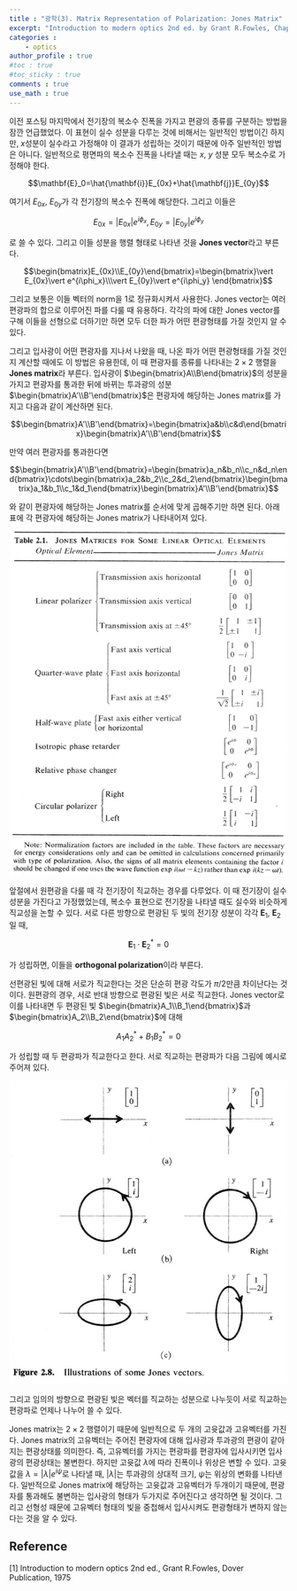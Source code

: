 ```yaml
---
title : "광학(3). Matrix Representation of Polarization: Jones Matrix"
excerpt: "Introduction to modern optics 2nd ed. by Grant R.Fowles, Chap.2"
categories :
    - optics
author_profile : true
#toc : true
#toc_sticky : true
comments : true
use_math : true
---
```


이전 포스팅 마지막에서 전기장의 복소수 진폭을 가지고 편광의 종류를 구분하는 방법을 잠깐 언급했었다. 이 표현이 실수 성분을 다루는 것에 비해서는 일반적인 방법이긴 하지만, $x$성분이 실수라고 가정해야 이 결과가 성립하는 것이기 때문에 아주 일반적인 방법은 아니다. 일반적으로 평면파의 복소수 진폭을 나타낼 때는 $x$, $y$ 성분 모두 복소수로 가정해야 한다.

$$\mathbf{E}_0=\hat{\mathbf{i}}E_{0x}+\hat{\mathbf{j}}E_{0y}$$

여기서 $E_{0x}$, $E_{0y}$가 각 전기장의 복소수 진폭에 해당한다. 그리고 이들은

$$E_{0x}=\vert E_{0x}\vert e^{i\phi_x},\,E_{0y}=\vert E_{0y}\vert e^{i\phi_y}$$

로 쓸 수 있다. 그리고 이들 성분을 행렬 형태로 나타낸 것을 **Jones vector**라고 부른다.

$$\begin{bmatrix}E_{0x}\\E_{0y}\end{bmatrix}=\begin{bmatrix}\vert E_{0x}\vert e^{i\phi_x}\\\vert E_{0y}\vert e^{i\phi_y} \end{bmatrix}$$

그리고 보통은 이들 벡터의 norm을 $1$로 정규화시켜서 사용한다. Jones vector는 여러 편광파의 합으로 이루어진 파를 다룰 때 유용하다. 각각의 파에 대한 Jones vector를 구해 이들을 선형으로 더하기만 하면 모두 더한 파가 어떤 편광형태를 가질 것인지 알 수 있다.

그리고 입사광이 어떤 편광자를 지나서 나왔을 때, 나온 파가 어떤 편광형태를 가질 것인지 계산할 때에도 이 방법은 유용한데, 이 때 편광자를 종류를 나타내는 $2\times 2$ 행렬을 **Jones matrix**라 부른다. 입사광이 $\begin{bmatrix}A\\B\end{bmatrix}$의 성분을 가지고 편광자를 통과한 뒤에 바뀌는 투과광의 성분 $\begin{bmatrix}A'\\B'\end{bmatrix}$은 편광자에 해당하는 Jones matrix를 가지고 다음과 같이 계산하면 된다.

$$\begin{bmatrix}A'\\B'\end{bmatrix}=\begin{bmatrix}a&b\\c&d\end{bmatrix}\begin{bmatrix}A'\\B'\end{bmatrix}$$

만약 여러 편광자를 통과한다면

$$\begin{bmatrix}A'\\B'\end{bmatrix}=\begin{bmatrix}a_n&b_n\\c_n&d_n\end{bmatrix}\cdots\begin{bmatrix}a_2&b_2\\c_2&d_2\end{bmatrix}\begin{bmatrix}a_1&b_1\\c_1&d_1\end{bmatrix}\begin{bmatrix}A'\\B'\end{bmatrix}$$

와 같이 편광자에 해당하는 Jones matrix를 순서에 맞게 곱해주기만 하면 된다. 아래 표에 각 편광자에 해당하는 Jones matrix가 나타내어져 있다.

![ex_screenshot](/assets/images/OPTICS/table-2.1.jpg)


앞절에서 원편광을 다룰 때 각 전기장이 직교하는 경우를 다루었다. 이 때 전기장이 실수 성분을 가진다고 가정했었는데, 복소수 표현으로 전기장을 나타낼 때도 실수와 비슷하게 직교성을 논할 수 있다. 서로 다른 방향으로 편광된 두 빛의 전기장 성분이 각각 $\mathbf{E}_1$, $\mathbf{E}_2$일 때,

$$\mathbf{E}_1\cdot\mathbf{E}_2^{\ast}=0$$

가 성립하면, 이들을 **orthogonal polarization**이라 부른다.

선편광된 빛에 대해 서로가 직교한다는 것은 단순히 편광 각도가 $\pi/2$만큼 차이난다는 것이다. 원편광의 경우, 서로 반대 방향으로 편광된 빛은 서로 직교한다. Jones vector로 이를 나타내면 두 편광된 빛 $\begin{bmatrix}A_1\\B_1\end{bmatrix}$과 $\begin{bmatrix}A_2\\B_2\end{bmatrix}$에 대해

$$A_1A_2^{\ast}+B_1B_2^{\ast}=0 $$

가 성립할 때 두 편광파가 직교한다고 한다. 서로 직교하는 편광파가 다음 그림에 예시로 주어져 있다.

![ex_screenshot](/assets/images/OPTICS/fig-2.8.jpg)

그리고 임의의 방향으로 편광된 빛은 벡터를 직교하는 성분으로 나누듯이 서로 직교하는 편광파로 언제나 나누어 쓸 수 있다.


Jones matrix는 $2\times 2$ 행렬이기 때문에 일반적으로 두 개의 고윳값과 고유벡터를 가진다. Jones matrix의 고유벡터는 주어진 편광자에 대해 입사광과 투과광의 편광이 같아지는 편광상태를 의미한다. 즉, 고유벡터를 가지는 편광파를 편광자에 입사시키면 입사광의 편광상태는 불변한다. 하지만 고윳값 $\lambda$에 따라 진폭이나 위상은 변할 수 있다. 고윳값을 $\lambda=\vert\lambda\vert e^{i\psi}$로 나타낼 때, $\vert\lambda\vert$는 투과광의 상대적 크기, $\psi$는 위상의 변화를 나타낸다. 일반적으로 Jones matrix에 해당하는 고윳값과 고유벡터가 두개이기 때문에, 편광자를 통과해도 불변하는 입사광의 형태가 두가지로 주어진다고 생각하면 될 것이다. 그리고 선형성 때문에 고유벡터 형태의 빛을 중첩해서 입사시켜도 편광형태가 변하지 않는다는 것을 알 수 있다.




## Reference

[1] Introduction to modern optics 2nd ed., Grant R.Fowles, Dover Publication, 1975
